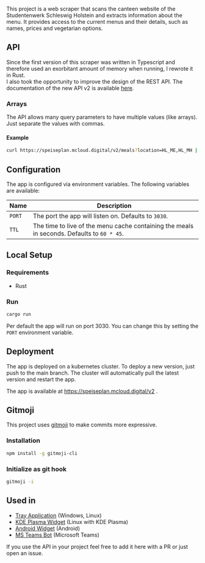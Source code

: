 This project is a web scraper that scans the canteen website of the Studentenwerk Schleswig Holstein and extracts information about the menu. It provides access to the current menus and their details, such as names, prices and vegetarian options.

## API

Since the first version of this scraper was written in Typescript and therefore used an exorbitant amount of memory when running, I rewrote it in Rust.  
I also took the opportunity to improve the design of the REST API. The documentation of the new API v2 is available [here](https://github.com/Draculente/mensa-api/blob/main/openapi.yaml).  

### Arrays

The API allows many query parameters to have multiple values (like arrays). Just separate the values with commas.

#### Example

```bash
curl https://speiseplan.mcloud.digital/v2/meals?location=HL_ME,HL_MH | jq
```

## Configuration

The app is configured via environment variables. The following variables are available:

| Name                  | Description                                                                                            |
| --------------------- | ------------------------------------------------------------------------------------------------------ |
| `PORT`                | The port the app will listen on. Defaults to `3030`.                                                   |
| `TTL`      | The time to live of the menu cache containing the meals in seconds. Defaults to `60 * 45`. |

## Local Setup

### Requirements

- Rust

### Run

```bash
cargo run
```

Per default the app will run on port 3030. You can change this by setting the `PORT` environment variable.

## Deployment

The app is deployed on a kubernetes cluster. To deploy a new version, just push to the main branch. The cluster will
automatically pull the latest version and restart the app.

The app is available at https://speiseplan.mcloud.digital/v2 .

## Gitmoji

This project uses [gitmoji](https://gitmoji.carloscuesta.me/) to make commits more expressive.

### Installation

```bash
npm install -g gitmoji-cli
```

### Initialize as git hook

```bash
gitmoji -i
```

## Used in 

- [Tray Application](https://github.com/Importantus/speiseplan-tray/) (Windows, Linux)
- [KDE Plasma Widget](https://github.com/lomenzel/mensa) (Linux with KDE Plasma)
- [Android Widget](https://github.com/hoppjan/LuebeckMensaWidget) (Android)
- [MS Teams Bot](https://github.com/budel/Mensa-Bot) (Microsoft Teams)

If you use the API in your project feel free to add it here with a PR or just open an issue.
